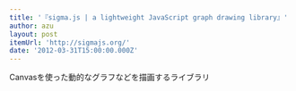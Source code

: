 ```yaml
---
title: '『sigma.js | a lightweight JavaScript graph drawing library』'
author: azu
layout: post
itemUrl: 'http://sigmajs.org/'
date: '2012-03-31T15:00:00.000Z'
---
```

Canvasを使った動的なグラフなどを描画するライブラリ
